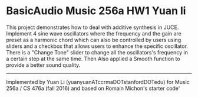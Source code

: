 # BasicAudio Music 256a HW1 Yuan li

This project demonstrates how to deal with additive synthesis in JUCE. Implement 4 sine wave oscillators where the frequency and the gain are preset as a harmonic chord which can also be controlled by users using sliders and a checkbox that allows users to enhance the specific oscillator. There is a "Change Tone" slider to change all the oscillators's frequency in a certain step at the same time. Then Also applied a Smooth function to provide a better sound quality.

---

Implemented by Yuan Li (yuanyuanATccrmaDOTstanfordDOTedu) for Music 256a / CS 476a (fall 2016) and based on Romain Michon's starter code'
